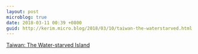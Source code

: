 ```yaml
---
layout: post
microblog: true
date: 2018-03-11 00:39 +0800
guid: http://kerim.micro.blog/2018/03/10/taiwan-the-waterstarved.html
---
```

[Taiwan: The Water-starved Island](https://english.cw.com.tw/article/article.action?id=1876)

